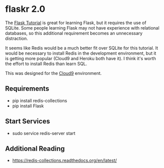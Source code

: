 # flaskr 2.0

The [Flask Tutorial](https://github.com/mitsuhiko/flask/tree/master/docs/tutorial)
is great for learning Flask, but it requires the use of SQLite. Some people
learning Flask may not have experience with relational databases, so this
additional requirement becomes an unnecessary distraction.

It seems like Redis would be a much better fit over SQLite for this tutorial. It 
would be necessary to install Redis in the development environment, but it is
getting more popular (Cloud9 and Heroku both have it). I think it's worth the
effort to install Redis than learn SQL.

This was designed for the [Cloud9](http://c9.io) environment.


## Requirements

- pip install redis-collections
- pip install Flask


## Start Services

- sudo service redis-server start


## Additional Reading

- https://redis-collections.readthedocs.org/en/latest/

